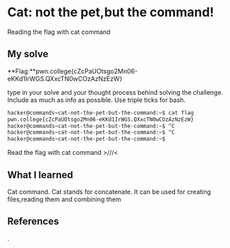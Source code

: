 # Cat: not the pet,but the command!
Reading the flag with cat command
 ## My solve
**Flag:**pwn.college{cZcPaUOtsgo2Mn06-eKKd1IrWGS.QXxcTN0wCOzAzNzEzW}

type in your solve and your thought process behind solving the challenge. Include as much as info as possible. Use triple ticks for bash.
```bash
hacker@commands~cat-not-the-pet-but-the-command:~$ cat flag
pwn.college{cZcPaUOtsgo2Mn06-eKKd1IrWGS.QXxcTN0wCOzAzNzEzW}
hacker@commands~cat-not-the-pet-but-the-command:~$ ^C
hacker@commands~cat-not-the-pet-but-the-command:~$ ^C
hacker@commands~cat-not-the-pet-but-the-command:~$ 
```
Read the flag with cat command >///<

## What I learned
Cat command.
Cat stands for concatenate.
It can be used for creating files,reading them and combining them


## References 
.